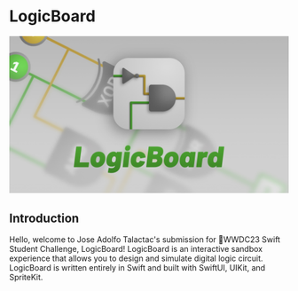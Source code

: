 # LogicBoard

![LogicBoard Banner](https://github.com/devjoseadolfo/LogicBoard/blob/743170bbf9f181f65ae0ff83173f10b628f8b3fd/Banner.jpg)

## Introduction

Hello, welcome to Jose Adolfo Talactac's submission for WWDC23 Swift Student Challenge, LogicBoard! LogicBoard is an interactive sandbox experience that allows you to design and simulate digital logic circuit. LogicBoard is written entirely in Swift and built with SwiftUI, UIKit, and SpriteKit.
